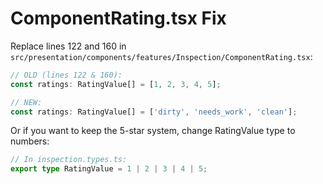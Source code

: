 # ComponentRating.tsx Fix

Replace lines 122 and 160 in `src/presentation/components/features/Inspection/ComponentRating.tsx`:

```typescript
// OLD (lines 122 & 160):
const ratings: RatingValue[] = [1, 2, 3, 4, 5];

// NEW:
const ratings: RatingValue[] = ['dirty', 'needs_work', 'clean'];
```

Or if you want to keep the 5-star system, change RatingValue type to numbers:
```typescript
// In inspection.types.ts:
export type RatingValue = 1 | 2 | 3 | 4 | 5;
```

